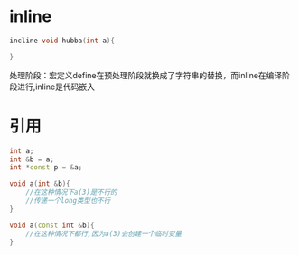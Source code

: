 # inline
```c++
incline void hubba(int a){

}
```
处理阶段：宏定义define在预处理阶段就换成了字符串的替换，而inline在编译阶段进行,inline是代码嵌入

# 引用
```c++
int a;
int &b = a;
int *const p = &a;

void a(int &b){
	//在这种情况下a(3)是不行的
	//传递一个long类型也不行
}

void a(const int &b){
	//在这种情况下都行,因为a(3)会创建一个临时变量
}
```

